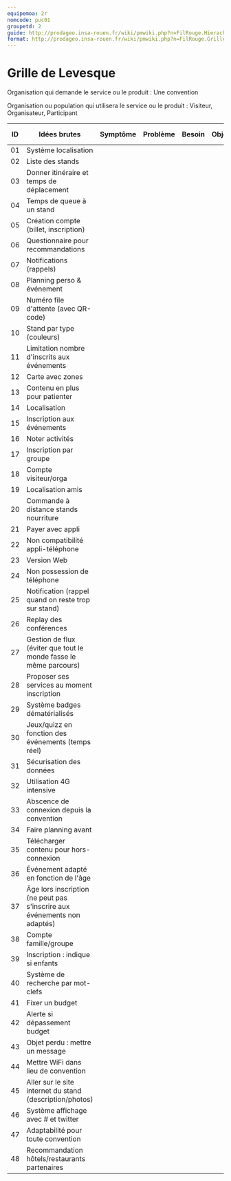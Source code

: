 ```yaml
---
equipemoa: 2r
nomcode: puc01
groupetd: 2
guide: http://prodageo.insa-rouen.fr/wiki/pmwiki.php?n=FilRouge.HierachiserBesoins
format: http://prodageo.insa-rouen.fr/wiki/pmwiki.php?n=FilRouge.GrilleLevesque
---
```


# Grille de Levesque

Organisation qui demande le service ou le produit : Une convention

Organisation ou population qui utilisera le service ou le produit : Visiteur, Organisateur, Participant

| ID | Idées brutes                                                             | Symptôme | Problème | Besoin | Objectif | Solution | Opportunité | Hors-Sujet | Relatif À |
|----|--------------------------------------------------------------------------|----------|----------|--------|----------|----------|-------------|------------|-----------|
| 01 | Système localisation                                                     |          |          |        |          |          |             |            |           |
| 02 | Liste des stands                                                         |          |          |        |          |          |             |            |           |
| 03 | Donner itinéraire et temps de déplacement                                |          |          |        |          |          |             |            |           |
| 04 | Temps de queue à un stand                                                |          |          |        |          |          |             |            |           |
| 05 | Création compte (billet, inscription)                                    |          |          |        |          |          |             |            |           |
| 06 | Questionnaire pour recommandations                                       |          |          |        |          |          |             |            |           |
| 07 | Notifications (rappels)                                                  |          |          |        |          |          |             |            |           |
| 08 | Planning perso & événement                                               |          |          |        |          |          |             |            |           |
| 09 | Numéro file d'attente (avec QR-code)                                     |          |          |        |          |          |             |            |           |
| 10 | Stand par type (couleurs)                                                |          |          |        |          |          |             |            |           |
| 11 | Limitation nombre d'inscrits aux événements                              |          |          |        |          |          |             |            |           |
| 12 | Carte avec zones                                                         |          |          |        |          |          |             |            |           |
| 13 | Contenu en plus pour patienter                                           |          |          |        |          |          |             |            |           |
| 14 | Localisation                                                             |          |          |        |          |          |             |            |           |
| 15 | Inscription aux événements                                               |          |          |        |          |          |             |            |           |
| 16 | Noter activités                                                          |          |          |        |          |          |             |            |           |
| 17 | Inscription par groupe                                                   |          |          |        |          |          |             |            |           |
| 18 | Compte visiteur/orga                                                     |          |          |        |          |          |             |            |           |
| 19 | Localisation amis                                                        |          |          |        |          |          |             |            |           |
| 20 | Commande à distance stands nourriture                                    |          |          |        |          |          |             |            |           |
| 21 | Payer avec appli                                                         |          |          |        |          |          |             |            |           |
| 22 | Non compatibilité appli-téléphone                                        |          |          |        |          |          |             |            |           |
| 23 | Version Web                                                              |          |          |        |          |          |             |            |           |
| 24 | Non possession de téléphone                                              |          |          |        |          |          |             |            |           |
| 25 | Notification (rappel quand on reste trop sur stand)                      |          |          |        |          |          |             |            |           |
| 26 | Replay des conférences                                                   |          |          |        |          |          |             |            |           |
| 27 | Gestion de flux (éviter que tout le monde fasse le même parcours)        |          |          |        |          |          |             |            |           |
| 28 | Proposer ses services au moment inscription                              |          |          |        |          |          |             |            |           |
| 29 | Système badges dématérialisés                                            |          |          |        |          |          |             |            |           |
| 30 | Jeux/quizz en fonction des événements (temps réel)                       |          |          |        |          |          |             |            |           |
| 31 | Sécurisation des données                                                 |          |          |        |          |          |             |            |           |
| 32 | Utilisation 4G intensive                                                 |          |          |        |          |          |             |            |           |
| 33 | Abscence de connexion depuis la convention                               |          |          |        |          |          |             |            |           |
| 34 | Faire planning avant                                                     |          |          |        |          |          |             |            |           |
| 35 | Télécharger contenu pour hors-connexion                                  |          |          |        |          |          |             |            |           |
| 36 | Événement adapté en fonction de l'âge                                    |          |          |        |          |          |             |            |           |
| 37 | Âge lors inscription (ne peut pas s'inscrire aux événements non adaptés) |          |          |        |          |          |             |            |           |
| 38 | Compte famille/groupe                                                    |          |          |        |          |          |             |            |           |
| 39 | Inscription : indique si enfants                                         |          |          |        |          |          |             |            |           |
| 40 | Système de recherche par mot-clefs                                       |          |          |        |          |          |             |            |           |
| 41 | Fixer un budget                                                          |          |          |        |          |          |             |            |           |
| 42 | Alerte si dépassement budget                                             |          |          |        |          |          |             |            |           |
| 43 | Objet perdu : mettre un message                                          |          |          |        |          |          |             |            |           |
| 44 | Mettre WiFi dans lieu de convention                                      |          |          |        |          |          |             |            |           |
| 45 | Aller sur le site internet du stand (description/photos)                 |          |          |        |          |          |             |            |           |
| 46 | Système affichage avec # et twitter                                      |          |          |        |          |          |             |            |           |
| 47 | Adaptabilité pour toute convention                                       |          |          |        |          |          |             |            |           |
| 48 | Recommandation hôtels/restaurants partenaires                            |          |          |        |          |          |             |            |           |
